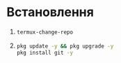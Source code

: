 # Встановлення 
1. ```bash
   termux-change-repo
   ```
2. ```bash
   pkg update -y && pkg upgrade -y
   pkg install git -y
   ```
